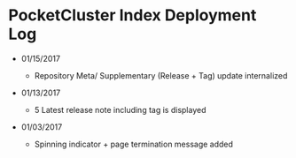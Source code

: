 # PocketCluster Index Deployment Log

- 01/15/2017
  * Repository Meta/ Supplementary (Release + Tag) update internalized

- 01/13/2017
  * 5 Latest release note including tag is displayed

- 01/03/2017
  * Spinning indicator + page termination message added
